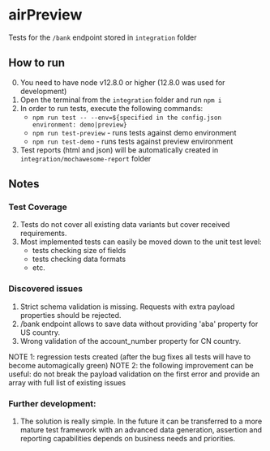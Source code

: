 # airPreview

Tests for the `/bank` endpoint stored in `integration` folder

## How to run
0. You need to have node v12.8.0 or higher (12.8.0 was used for development)
1. Open the terminal from the `integration` folder and run `npm i`
2. In order to run tests, execute the following commands: 
    * `npm run test -- --env=${specified in the config.json environment: demo|preview}`
    * `npm run test-preview` - runs tests against demo environment 
    * `npm run test-demo` - runs tests against preview environment 
3. Test reports (html and json) will be automatically created in `integration/mochawesome-report` folder


## Notes
### Test Coverage 
2. Tests do not cover all existing data variants but cover received requirements. 
3. Most implemented tests can easily be moved down to the unit test level:
    * tests checking size of fields
    * tests checking data formats
    * etc.

### Discovered issues
1. Strict schema validation is missing. Requests with extra payload properties should be rejected.
2. /bank endpoint allows to save data without providing 'aba' property for US country.
3. Wrong validation of the account_number property for CN country.

NOTE 1: regression tests created (after the bug fixes all tests will have to become automagically green)
NOTE 2: the following improvement can be useful: do not break the payload validation on the first error and provide an array with full list of existing issues 

### Further development:
1. The solution is really simple. In the future it can be transferred to a more mature test 
framework with an advanced data generation, assertion and reporting capabilities depends on 
business needs and priorities. 
